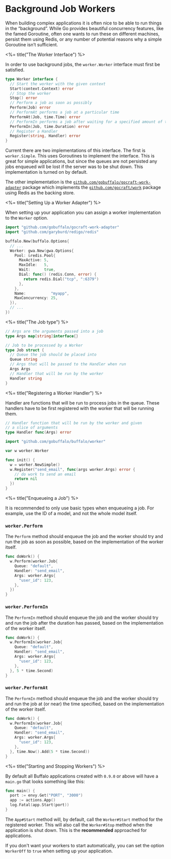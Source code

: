 # Background Job Workers

When building complex applications it is often nice to be able to run things in the “background”. While Go provides beautiful concurrency features, like the famed Goroutine, often one wants to run these on different machines, persist them using Redis, or any number of potential reasons why a simple Goroutine isn’t sufficient.

<%= title("The Worker Interface") %>

In order to use background jobs, the `worker.Worker` interface must first be satisfied.

```go
type Worker interface {
  // Start the worker with the given context
  Start(context.Context) error
  // Stop the worker
  Stop() error
  // Perform a job as soon as possibly
  Perform(Job) error
  // PerformAt performs a job at a particular time
  PerformAt(Job, time.Time) error
  // PerformIn performs a job after waiting for a specified amount of time
  PerformIn(Job, time.Duration) error
  // Register a Handler
  Register(string, Handler) error
}
```

Current there are two implementations of this interface. The first is `worker.Simple`. This uses Goroutines to implement the interface. This is great for simple applications, but since the queues are not persisted any jobs enqueued will be lost if the server was to be shut down. This implementation is turned on by default.

The other implementation is the [`github.com/gobuffalo/gocraft-work-adapter`](https://github.com/gobuffalo/gocraft-work-adapter) package which implements the [`github.com/gocraft/work`](https://github.com/gocraft/work) package using Redis as the backing store.

<%= title("Setting Up a Worker Adapter") %>

When setting up your application you can assign a worker implementation to the `Worker` option.

```go
import "github.com/gobuffalo/gocraft-work-adapter"
import "github.com/garyburd/redigo/redis"

buffalo.New(buffalo.Options{
  // ...
  Worker: gwa.New(gwa.Options{
    Pool: &redis.Pool{
      MaxActive: 5,
      MaxIdle:   5,
      Wait:      true,
      Dial: func() (redis.Conn, error) {
        return redis.Dial("tcp", ":6379")
      },
    },
    Name:           "myapp",
    MaxConcurrency: 25,
  }),
  // ...
})
```

<%= title("The Job type") %>

```go
// Args are the arguments passed into a job
type Args map[string]interface{}

// Job to be processed by a Worker
type Job struct {
  // Queue the job should be placed into
  Queue string
  // Args that will be passed to the Handler when run
  Args Args
  // Handler that will be run by the worker
  Handler string
}
```

<%= title("Registering a Worker Handler") %>

Handler are functions that will be run to process jobs in the queue. These handlers have to be first registered with the worker that will be running them.

```go
// Handler function that will be run by the worker and given
// a slice of arguments
type Handler func(Args) error
```

```go
import "github.com/gobuffalo/buffalo/worker"

var w worker.Worker

func init() {
  w = worker.NewSimple()
  w.Register("send_email", func(args worker.Args) error {
    // do work to send an email
    return nil
  })
}
```

<%= title("Enqueueing a Job") %>

It is recommended to only use basic types when enqueueing a job. For example, use the ID of a model, and not the whole model itself.

### `worker.Perform`

The `Perform` method should enqueue the job and the worker should try and run the job as soon as possible, based on the implementation of the worker itself.

```go
func doWork() {
  w.Perform(worker.Job{
    Queue: "default",
    Handler: "send_email",
    Args: worker.Args{
      "user_id": 123,
    },
  })
}
```

### `worker.PerformIn`

The `PerformIn` method should enqueue the job and the worker should try and run the job after the duration has passed, based on the implementation of the worker itself.

```go
func doWork() {
  w.PerformIn(worker.Job{
    Queue: "default",
    Handler: "send_email",
    Args: worker.Args{
      "user_id": 123,
    },
  }, 5 * time.Second)
}
```

### `worker.PerformAt`

The `PerformIn` method should enqueue the job and the worker should try and run the job at (or near) the time specified, based on the implementation of the worker itself.

```go
func doWork() {
  w.PerformIn(worker.Job{
    Queue: "default",
    Handler: "send_email",
    Args: worker.Args{
      "user_id": 123,
    },
  }, time.Now().Add(5 * time.Second))
}
```

<%= title("Starting and Stopping Workers") %>

By default all Buffalo applications created with `0.9.0` or above will have a `main.go` that looks something like this:

```go
func main() {
  port := envy.Get("PORT", "3000")
  app := actions.App()
  log.Fatal(app.Start(port))
}
```

The `App#Start` method will, by default, call the `Worker#Start` method for the registered worker. This will also call the `Worker#Stop` method when the application is shut down. This is the **recommended** approached for applications.

If you don't want your workers to start automatically, you can set the option `WorkerOff` to `true` when setting up your application.
